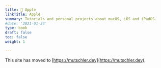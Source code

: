 ```yaml
---
title: 🍏 Apple
linkTitle: Apple
summary: Tutorials and personal projects about macOS, iOS and iPadOS.
#date: '2021-01-24'
type: book
draft: false
toc: false
weight: 1

---
```

This site has moved to [https://mutschler.dev](https://mutschler.dev).